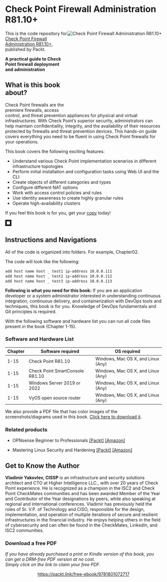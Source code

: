 


# Check Point Firewall Administration R81.10+

<a href="https://www.packtpub.com/product/implementing-check-point-firewall-solutions/9781801072717"><img src="https://static.packt-cdn.com/products/9781801072717/cover/smaller" alt="Check Point Firewall Administration R81.10+" height="256px" align="right"></a>

This is the code repository for [Check Point Firewall Administration R81.10+](https://www.packtpub.com/product/implementing-check-point-firewall-solutions/9781801072717), published by Packt.

**A practical guide to Check Point firewall deployment and administration**

## What is this book about?
Check Point firewalls are the premiere firewalls, access control, and threat prevention appliances for physical and virtual infrastructures. With Check Point’s superior security, administrators can help maintain confidentiality, integrity, and the availability of their resources protected by firewalls and threat prevention devices. This hands-on guide covers everything you need to be fluent in using Check Point firewalls for your operations. 

This book covers the following exciting features:
* Understand various Check Point implementation scenarios in different infrastructure topologies
* Perform initial installation and configuration tasks using Web UI and the CLI
* Create objects of different categories and types
* Configure different NAT options
* Work with access control policies and rules
* Use identity awareness to create highly granular rules
* Operate high-availability clusters

If you feel this book is for you, get your [copy](https://www.amazon.com/dp/180107271X) today!

<a href="https://www.packtpub.com/?utm_source=github&utm_medium=banner&utm_campaign=GitHubBanner"><img src="https://raw.githubusercontent.com/PacktPublishing/GitHub/master/GitHub.png" 
alt="https://www.packtpub.com/" border="5" /></a>

## Instructions and Navigations
All of the code is organized into folders. For example, Chapter02.

The code will look like the following:
```
add host name host _ test1 ip-address 10.0.0.111
add host name host _ test2 ip-address 10.0.0.112
add host name host _ test3 ip-address 10.0.0.113
```

**Following is what you need for this book:**
If you are an application developer or a system administrator interested in understanding continuous integration, continuous delivery, and containerization with DevOps tools and techniques, this book is for you. Knowledge of DevOps fundamentals and Git principles is required.

With the following software and hardware list you can run all code files present in the book (Chapter 1-15).
### Software and Hardware List
| Chapter | Software required | OS required |
| -------- | ------------------------------------ | ----------------------------------- |
| 1-15 | Check Point R81.10 | Windows, Mac OS X, and Linux (Any) |
| 1-15 | Check Point SmartConsole R81.10 | Windows, Mac OS X, and Linux (Any) |
| 1-15 | Windows Server 2019 or 2022 | Windows, Mac OS X, and Linux (Any) |
| 1-15 | VyOS open source router | Windows, Mac OS X, and Linux (Any) |

We also provide a PDF file that has color images of the screenshots/diagrams used in this book. [Click here to download it]( https://static.packt-cdn.com/downloads/9781801072717_ColorImages.pdf).

### Related products
* OPNsense Beginner to Professionals [[Packt]](https://www.packtpub.com/product/opnsense-beginner-to-professional/9781801816878) [[Amazon]](https://www.amazon.com/dp/1801816875)

* Mastering Linux Security and Hardening [[Packt]](https://www.packtpub.com/product/mastering-linux-security-and-hardening-second-edition/9781838981778) [[Amazon]](https://www.amazon.com/dp/1838981772)

## Get to Know the Author
**Vladimir Yakovlev, CISSP**
is an infrastructure and security solutions architect and CTO at Higher Intelligence LLC., with over 20 years of Check Point experience.
He is recognized as a champion in the ISC2 and Check Point CheckMates communities and has been awarded Member of the Year and Contributor of the Year designations by peers, while also speaking at regional and international conferences. Vladimir has previously held the roles of Sr. V.P. of Technology and CISO, responsible for the design, implementation, and operation of multiple iterations of secure and resilient infrastructures in the financial industry. He enjoys helping others in the field of cybersecurity and can often be found in the CheckMates, LinkedIn, and ISC2 communities.
### Download a free PDF

 <i>If you have already purchased a print or Kindle version of this book, you can get a DRM-free PDF version at no cost.<br>Simply click on the link to claim your free PDF.</i>
<p align="center"> <a href="https://packt.link/free-ebook/9781801072717">https://packt.link/free-ebook/9781801072717 </a> </p>